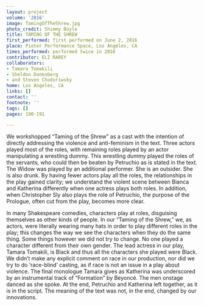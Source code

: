 ```yaml
---
layout: project
volume: '2016'
image: TamingOfTheShrew.jpg
photo_credit: Shimmy Boyle
title: TAMING OF THE SHREW
first_performed: first performed on June 2, 2016
place: Pieter Performance Space, Los Angeles, CA
times_performed: performed twice in 2016
contributor: ELI RAREY
collaborators:
- Tamara Tomakili
- Sheldon Donenberg
- and Steven Chodoriwsky
home: Los Angeles, CA
links: []
contact: ''
footnote: ''
tags: []
pages: 190-191

---
```


We workshopped “Taming of the Shrew” as a cast with the intention of directly addressing the violence and anti-feminism in the text. Three actors played most of the roles, with remaining roles played by an actor manipulating a wrestling dummy. This wrestling dummy played the roles of the servants, who could then be beaten by Petruchio as is stated in the text. The Widow was played by an additional performer. She is an outsider. She is also drunk. By having fewer actors play all the roles, the relationships in the play gained clarity; we understand the violent scene between Bianca and Katherina differently when one actress plays both roles. In addition, when Christopher Sly also plays the role of Petruchio, the purpose of the Prologue, often cut from the play, becomes more clear.

In many Shakespeare comedies, characters play at roles, disguising themselves as other kinds of people. In our “Taming of the Shrew,” we, as actors, were literally wearing many hats in order to play different roles in the play; this changes the way we see the characters when they do the same thing. Some things however we did not try to change. No one played a character different from their own gender. The lead actress in our play, Tamara Tomakili, is Black and thus all the characters she played were Black. We didn’t make any explicit comment on race in our production, nor did we try to do ‘race-blind’ casting, as if race is not an issue in a play about violence. The final monologue Tamara gives as Katherina was underscored by an instrumental track of “Formation” by Beyoncé. The men onstage danced as she spoke. At the end, Petruchio and Katherina left together, as it is in the script. The meaning of the text was not, in the end, changed by our innovations.
